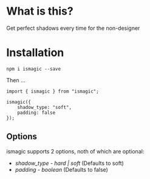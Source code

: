 # What is this?

Get perfect shadows every time for the non-designer

# Installation

`npm i ismagic --save`

Then ...

```
import { ismagic } from "ismagic";

ismagic({
    shadow_type: "soft",
    padding: false
});
```

## Options

ismagic supports 2 options, noth of which are optional:

* *shadow_type* - _hard | soft_ (Defaults to soft)
* *padding* - _boolean_ (Defaults to false)